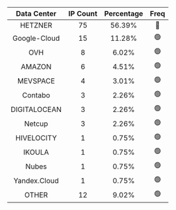 | Data Center | IP Count | Percentage | Freq |
|:------------:|:--------:|:-----------:|:-----:|
| HETZNER | 75 | 56.39% | 🔴 |
| Google-Cloud | 15 | 11.28% | 🟢 |
| OVH | 8 | 6.02% | 🟢 |
| AMAZON | 6 | 4.51% | 🟢 |
| MEVSPACE | 4 | 3.01% | 🟢 |
| Contabo | 3 | 2.26% | 🟢 |
| DIGITALOCEAN | 3 | 2.26% | 🟢 |
| Netcup | 3 | 2.26% | 🟢 |
| HIVELOCITY | 1 | 0.75% | 🟢 |
| IKOULA | 1 | 0.75% | 🟢 |
| Nubes | 1 | 0.75% | 🟢 |
| Yandex.Cloud | 1 | 0.75% | 🟢 |
| OTHER | 12 | 9.02% | 🟢 |